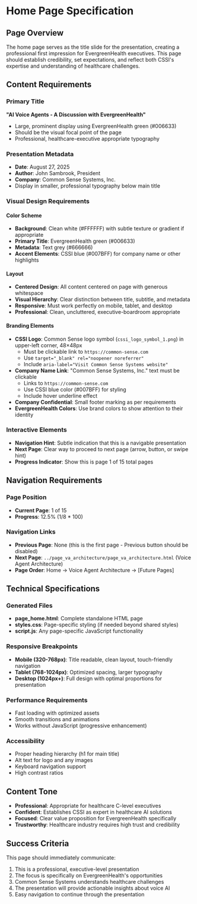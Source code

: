 # Home Page Specification

## Page Overview
The home page serves as the title slide for the presentation, creating a professional first impression for EvergreenHealth executives. This page should establish credibility, set expectations, and reflect both CSSI's expertise and understanding of healthcare challenges.

## Content Requirements

### Primary Title
**"AI Voice Agents - A Discussion with EvergreenHealth"**
- Large, prominent display using EvergreenHealth green (#006633)
- Should be the visual focal point of the page
- Professional, healthcare-executive appropriate typography

### Presentation Metadata
- **Date**: August 27, 2025
- **Author**: John Sambrook, President
- **Company**: Common Sense Systems, Inc.
- Display in smaller, professional typography below main title

### Visual Design Requirements

#### Color Scheme
- **Background**: Clean white (#FFFFFF) with subtle texture or gradient if appropriate
- **Primary Title**: EvergreenHealth green (#006633)
- **Metadata**: Text grey (#666666)
- **Accent Elements**: CSSI blue (#007BFF) for company name or other highlights

#### Layout
- **Centered Design**: All content centered on page with generous whitespace
- **Visual Hierarchy**: Clear distinction between title, subtitle, and metadata
- **Responsive**: Must work perfectly on mobile, tablet, and desktop
- **Professional**: Clean, uncluttered, executive-boardroom appropriate

#### Branding Elements
- **CSSI Logo**: Common Sense logo symbol (`cssi_logo_symbol_1.png`) in upper-left corner, 48×48px
  - Must be clickable link to `https://common-sense.com`
  - Use `target="_blank" rel="noopener noreferrer"`
  - Include `aria-label="Visit Common Sense Systems website"`
- **Company Name Link**: "Common Sense Systems, Inc." text must be clickable
  - Links to `https://common-sense.com`
  - Use CSSI blue color (#007BFF) for styling
  - Include hover underline effect
- **Company Confidential**: Small footer marking as per requirements
- **EvergreenHealth Colors**: Use brand colors to show attention to their identity

### Interactive Elements
- **Navigation Hint**: Subtle indication that this is a navigable presentation
- **Next Page**: Clear way to proceed to next page (arrow, button, or swipe hint)
- **Progress Indicator**: Show this is page 1 of 15 total pages

## Navigation Requirements

### Page Position
- **Current Page**: 1 of 15
- **Progress**: 12.5% (1/8 * 100)

### Navigation Links
- **Previous Page**: None (this is the first page - Previous button should be disabled)
- **Next Page**: `../page_va_architecture/page_va_architecture.html` (Voice Agent Architecture)
- **Page Order**: Home → Voice Agent Architecture → [Future Pages]

## Technical Specifications

### Generated Files
- **page_home.html**: Complete standalone HTML page
- **styles.css**: Page-specific styling (if needed beyond shared styles)
- **script.js**: Any page-specific JavaScript functionality

### Responsive Breakpoints
- **Mobile (320-768px)**: Title readable, clean layout, touch-friendly navigation
- **Tablet (768-1024px)**: Optimized spacing, larger typography
- **Desktop (1024px+)**: Full design with optimal proportions for presentation

### Performance Requirements
- Fast loading with optimized assets
- Smooth transitions and animations
- Works without JavaScript (progressive enhancement)

### Accessibility
- Proper heading hierarchy (h1 for main title)
- Alt text for logo and any images
- Keyboard navigation support
- High contrast ratios

## Content Tone
- **Professional**: Appropriate for healthcare C-level executives
- **Confident**: Establishes CSSI as expert in healthcare AI solutions
- **Focused**: Clear value proposition for EvergreenHealth specifically
- **Trustworthy**: Healthcare industry requires high trust and credibility

## Success Criteria
This page should immediately communicate:
1. This is a professional, executive-level presentation
2. The focus is specifically on EvergreenHealth's opportunities
3. Common Sense Systems understands healthcare challenges
4. The presentation will provide actionable insights about voice AI
5. Easy navigation to continue through the presentation
